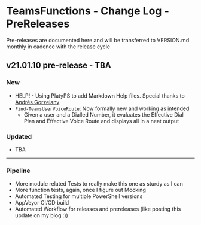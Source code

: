 ﻿# TeamsFunctions - Change Log - PreReleases

Pre-releases are documented here and will be transferred to VERSION.md monthly in cadence with the release cycle

## v21.01.10 pre-release - TBA

### New

- HELP! - Using PlatyPS to add Markdown Help files. Special thanks to [Andrés Gorzelany](https://github.com/get-itips)
- `Find-TeamsUserVoiceRoute`: Now formally new and working as intended
  - Given a user and a Dialled Number, it evaluates the Effective Dial Plan and Effective Voice Route and displays all in a neat output


### Updated

- TBA

---------------------------------------------

### Pipeline

- More module related Tests to really make this one as sturdy as I can
- More function tests, again, once I figure out Mocking
- Automated Testing for multiple PowerShell versions
- AppVeyor CI/CD build
- Automated Workflow for releases and prereleases (like posting this update on my blog :))
